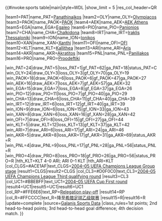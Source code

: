<onlyinclude>{{\#invoke:sports table|main|style=WDL |show_limit = 5
|res_col_header=QR

|team1=PAT|name_PAT=[Panathinaikos](https://zh.wikipedia.org/wiki/Panathinaikos_F.C. "wikilink")
|team2=OLY|name_OLY=[Olympiacos](https://zh.wikipedia.org/wiki/奧林匹克科斯 "wikilink")
|team3=PAOK|name_PAOK=[PAOK](https://zh.wikipedia.org/wiki/帕奧克 "wikilink")
|team4=AEK|name_AEK=[AEK
Athens](https://zh.wikipedia.org/wiki/AEK雅典 "wikilink")
|team5=EGA|name_EGA=[Egaleo](https://zh.wikipedia.org/wiki/Egaleo_F.C. "wikilink")
|team6=PIO|name_PIO=[Panionios](https://zh.wikipedia.org/wiki/Panionios_G.S.S. "wikilink")
|team7=CHA|name_CHA=[Chalkidona](https://zh.wikipedia.org/wiki/Chalkidona_F.C. "wikilink")
|team8=IRT|name_IRT=[Iraklis
Thessaloniki](https://zh.wikipedia.org/wiki/Iraklis_1908_Thessaloniki_F.C. "wikilink")
|team9=ION|name_ION=[Ionikos](https://zh.wikipedia.org/wiki/Ionikos_F.C. "wikilink")
|team10=XAN|name_XAN=[Xanthi](https://zh.wikipedia.org/wiki/Xanthi_F.C. "wikilink")
|team11=OFI|name_OFI=[OFI](https://zh.wikipedia.org/wiki/OFI_Crete "wikilink")
|team12=KLT|name_KLT=[Kallithea](https://zh.wikipedia.org/wiki/Kallithea_F.C. "wikilink")
|team13=ARI|name_ARI=[Aris](https://zh.wikipedia.org/wiki/Aris_F.C._\(Thessaloniki\) "wikilink")
|team14=AKR|name_AKR=[Akratitos](https://zh.wikipedia.org/wiki/Akratitos_F.C. "wikilink")
|team15=PNL|name_PNL=[Paniliakos](https://zh.wikipedia.org/wiki/Paniliakos_F.C. "wikilink")
|team16=PRO|name_PRO=[Proodeftiki](https://zh.wikipedia.org/wiki/Proodeftiki_F.C. "wikilink")

|win_PAT=24|draw_PAT=5|loss_PAT=1|gf_PAT=62|ga_PAT=18|status_PAT=C
|win_OLY=24|draw_OLY=3|loss_OLY=3|gf_OLY=70|ga_OLY=19
|win_PAOK=18|draw_PAOK=6|loss_PAOK=6|gf_PAOK=47|ga_PAOK=27
|win_AEK=16|draw_AEK=7|loss_AEK=7|gf_AEK=57|ga_AEK=32
|win_EGA=15|draw_EGA=7|loss_EGA=8|gf_EGA=37|ga_EGA=26
|win_PIO=12|draw_PIO=11|loss_PIO=7|gf_PIO=40|ga_PIO=29
|win_CHA=13|draw_CHA=6|loss_CHA=11|gf_CHA=40|ga_CHA=39
|win_IRT=12|draw_IRT=6|loss_IRT=12|gf_IRT=40|ga_IRT=39
|win_ION=9|draw_ION=6|loss_ION=15|gf_ION=33|ga_ION=43
|win_XAN=8|draw_XAN=6|loss_XAN=16|gf_XAN=28|ga_XAN=42
|win_OFI=7|draw_OFI=8|loss_OFI=15|gf_OFI=27|ga_OFI=44
|win_KLT=5|draw_KLT=12|loss_KLT=13|gf_KLT=37|ga_KLT=42
|win_ARI=7|draw_ARI=6|loss_ARI=17|gf_ARI=24|ga_ARI=46
|win_AKR=5|draw_AKR=8|loss_AKR=17|gf_AKR=31|ga_AKR=69|status_AKR=R
|win_PNL=4|draw_PNL=9|loss_PNL=17|gf_PNL=28|ga_PNL=56|status_PNL=R
|win_PRO=4|draw_PRO=8|loss_PRO=18|gf_PRO=26|ga_PRO=56|status_PRO=R
|hth_KLT=KLT 4–0 ARI; ARI 0–1 KLT |hth_ARI=KLT
|col_CLGS=\#ACE1AF|text_CLGS=[2004–05 UEFA Champions League Group
stage](https://zh.wikipedia.org/wiki/2004/05賽季歐洲冠軍聯賽#分組賽 "wikilink")
|result1=CLGS|result2=CLGS |col_CL3=\#D0F0C0|text_CL3=[2004–05 UEFA
Champions League Third qualifying
round](https://zh.wikipedia.org/wiki/2004/05賽季歐洲冠軍聯賽#資格賽第三輪 "wikilink")
|result3=CL3 |col_UC1=\#BBEBFF|text_UC1=[2004–05 UEFA Cup First
round](https://zh.wikipedia.org/wiki/2004–05年歐洲足協盃#資格賽第一輪 "wikilink")
|result4=UC1|result5=UC1|result6=UC1
|col_RP=\#FFE6E6|text_RP=[Relegation
play-off](https://zh.wikipedia.org/wiki/2003–04年希腊足球甲级联赛#降班附加賽 "wikilink")
|result14=RP
|col_R=\#FFCCCC|text_R=降至[希腊足球乙级联赛](../Page/希腊足球乙级联赛.md "wikilink")
|result15=R|result16=R |update=complete |source=[Galanis Sports
Data](https://web.archive.org/web/20080103152239/http://www.galanissportsdata.com/football/national/Season2003_04/rank.asp?day=30)
|class_rules=1st points; 2nd head-to-head points; 3rd head-to-head goal
difference; 4th decision match. }}</onlyinclude>